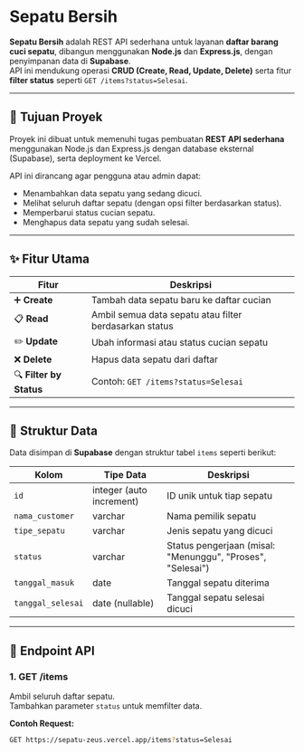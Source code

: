 # Sepatu Bersih

**Sepatu Bersih** adalah REST API sederhana untuk layanan **daftar barang cuci sepatu**, dibangun menggunakan **Node.js** dan **Express.js**, dengan penyimpanan data di **Supabase**.  
API ini mendukung operasi **CRUD (Create, Read, Update, Delete)** serta fitur **filter status** seperti `GET /items?status=Selesai`.

---

## 🚀 Tujuan Proyek
Proyek ini dibuat untuk memenuhi tugas pembuatan **REST API sederhana** menggunakan Node.js dan Express.js dengan database eksternal (Supabase), serta deployment ke Vercel.

API ini dirancang agar pengguna atau admin dapat:
- Menambahkan data sepatu yang sedang dicuci.  
- Melihat seluruh daftar sepatu (dengan opsi filter berdasarkan status).  
- Memperbarui status cucian sepatu.  
- Menghapus data sepatu yang sudah selesai.

---

## ✨ Fitur Utama

| Fitur | Deskripsi |
|-------|------------|
| ➕ **Create** | Tambah data sepatu baru ke daftar cucian |
| 📋 **Read** | Ambil semua data sepatu atau filter berdasarkan status |
| ✏️ **Update** | Ubah informasi atau status cucian sepatu |
| ❌ **Delete** | Hapus data sepatu dari daftar |
| 🔍 **Filter by Status** | Contoh: `GET /items?status=Selesai` |

---

## 🧱 Struktur Data

Data disimpan di **Supabase** dengan struktur tabel `items` seperti berikut:

| Kolom | Tipe Data | Deskripsi |
|--------|------------|-----------|
| `id` | integer (auto increment) | ID unik untuk tiap sepatu |
| `nama_customer` | varchar | Nama pemilik sepatu |
| `tipe_sepatu` | varchar | Jenis sepatu yang dicuci |
| `status` | varchar | Status pengerjaan (misal: "Menunggu", "Proses", "Selesai") |
| `tanggal_masuk` | date | Tanggal sepatu diterima |
| `tanggal_selesai` | date (nullable) | Tanggal sepatu selesai dicuci |

---

## 🔗 Endpoint API

### 1. **GET /items**
Ambil seluruh daftar sepatu.  
Tambahkan parameter `status` untuk memfilter data.

**Contoh Request:**
```bash
GET https://sepatu-zeus.vercel.app/items?status=Selesai
